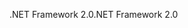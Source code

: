 <span data-ttu-id="c5c81-101">.NET Framework 2.0</span><span class="sxs-lookup"><span data-stu-id="c5c81-101">.NET Framework 2.0</span></span>